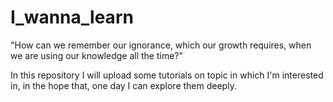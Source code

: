# I_wanna_learn

"How can we remember our ignorance, which our growth requires, when we are using our knowledge all the time?"

In this repository I will upload some tutorials on topic in which I'm interested in, in the hope that, one day I can explore them deeply.
